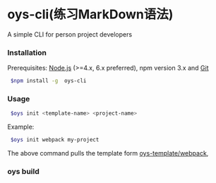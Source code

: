 # oys-cli(练习MarkDown语法)



A simple CLI for person project developers

### Installation

Prerequisites: [Node.js](https://nodejs.org/en/) (>=4.x, 6.x preferred), npm version 3.x and [Git](https://git-scm.com)

```bash
 $npm install -g  oys-cli 
```
### Usage

```bash
 $oys init <template-name> <project-name>
```

Example: 
```bash
 $oys init webpack my-project
```

The above command pulls the template form [oys-template/webpack](https://github.com/oys-tempalte/webpack),

### oys build

